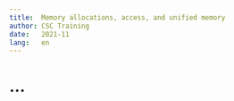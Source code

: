 ```yaml
---
title:  Memory allocations, access, and unified memory
author: CSC Training
date:   2021-11
lang:   en
---
```


# ...
